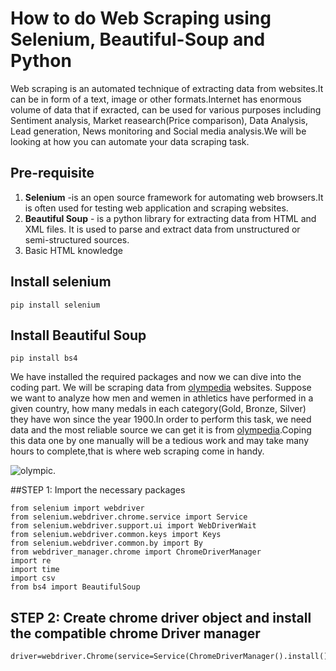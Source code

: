# How to do Web Scraping using Selenium, Beautiful-Soup and Python
Web scraping is an automated technique of extracting data from websites.It can be in form of a text, image or other formats.Internet has enormous volume of data that if exracted, can be used for various purposes including Sentiment analysis, Market reasearch(Price comparison), Data Analysis, Lead generation, News monitoring and Social media analysis.We will be looking at how you can automate your data scraping task.
## Pre-requisite
1. **Selenium**   -is an open source framework for automating web browsers.It is often used for testing web application and scraping websites.  
3. **Beautiful Soup** - is a python library for extracting data from HTML and XML files. It is used to parse and extract data from unstructured or semi-structured sources.
4. Basic HTML knowledge

## Install selenium
``` 
pip install selenium 
```
## Install Beautiful Soup
``` 
pip install bs4 
```
We have installed the required packages and now we can dive into the coding part.
We will be scraping data from [olympedia](http://www.olympedia.org/) websites.
Suppose we want to analyze how men and wemen in athletics have performed in a given country, how many medals in each category(Gold, Bronze, Silver) they have won since the year 1900.In order to perform this task, we need data and the most reliable source we can get it is from [olympedia](http://www.olympedia.org/).Coping this data one by one manually will be a tedious work and may take many hours to complete,that is where web scraping come in handy.

![olympic](https://user-images.githubusercontent.com/107842949/216932859-d7f482f7-5b67-4d9d-8aef-4946a241f65c.JPG).

##STEP 1: Import the necessary packages
```
from selenium import webdriver
from selenium.webdriver.chrome.service import Service
from selenium.webdriver.support.ui import WebDriverWait
from selenium.webdriver.common.keys import Keys
from selenium.webdriver.common.by import By
from webdriver_manager.chrome import ChromeDriverManager
import re
import time
import csv
from bs4 import BeautifulSoup
```
## STEP 2:  Create chrome driver object and install the compatible chrome Driver manager
```
driver=webdriver.Chrome(service=Service(ChromeDriverManager().install()))
```
